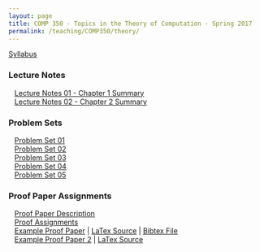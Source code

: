 ```yaml
---
layout: page
title: COMP 350 - Topics in the Theory of Computation - Spring 2017
permalink: /teaching/COMP350/theory/
---
```


[Syllabus](/teaching/COMP350-Theory/comp350-theory-syllabus.pdf)  

### Lecture Notes
&nbsp;&nbsp;&nbsp;[Lecture Notes 01 - Chapter 1 Summary](/teaching/COMP350-Theory/notes/comp350-lectureNotes-01.pdf)  
&nbsp;&nbsp;&nbsp;[Lecture Notes 02 - Chapter 2 Summary](/teaching/COMP350-Theory/notes/comp350-lectureNotes-02.pdf)  

### Problem Sets

&nbsp;&nbsp;&nbsp;[Problem Set 01](/teaching/COMP350-Theory/psets/comp350-pset-01.pdf)  
&nbsp;&nbsp;&nbsp;[Problem Set 02](/teaching/COMP350-Theory/psets/comp350-pset-02.pdf)  
&nbsp;&nbsp;&nbsp;[Problem Set 03](/teaching/COMP350-Theory/psets/comp350-pset-03.pdf)  
&nbsp;&nbsp;&nbsp;[Problem Set 04](/teaching/COMP350-Theory/psets/comp350-pset-04.pdf)  
&nbsp;&nbsp;&nbsp;[Problem Set 05](/teaching/COMP350-Theory/psets/comp350-pset-05.pdf)  

### Proof Paper Assignments

&nbsp;&nbsp;&nbsp;[Proof Paper Description](/teaching/COMP350-Theory/comp350-theory-proofs.pdf)  
&nbsp;&nbsp;&nbsp;[Proof Assignments](/teaching/COMP350-Theory/comp350-proof-assigns.pdf)  
&nbsp;&nbsp;&nbsp;[Example Proof Paper](/teaching/COMP350-Theory/comp350-proof-example.pdf) | [LaTex Source](/teaching/COMP350-Theory/comp350-proof-example.tex) | [Bibtex File](/teaching/COMP350-Theory/Sipser.bib)  
&nbsp;&nbsp;&nbsp;[Example Proof Paper 2](/teaching/COMP350-Theory/comp350-proof-example2.pdf) | [LaTex Source](/teaching/COMP350-Theory/comp350-proof-example2.tex)

